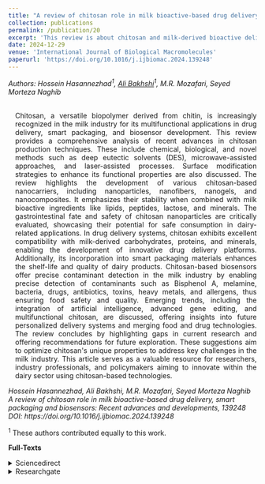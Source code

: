 ```yaml
---
title: "A review of chitosan role in milk bioactive-based drug delivery, smart packaging and biosensors: Recent advances and developments"
collection: publications
permalink: /publication/20
excerpt: 'This review is about chitosan and milk-derived bioactive delivery, milk packaging and milk biosensors.'
date: 2024-12-29
venue: 'International Journal of Biological Macromolecules'
paperurl: 'https://doi.org/10.1016/j.ijbiomac.2024.139248'
---
```

<address class="author">Authors: Hossein Hasannezhad<sup>1</sup>, <a rel="author" href="https://bakhshiali.github.io">Ali Bakhshi</a><sup>1</sup>, M.R. Mozafari, Seyed Morteza Naghib
</address><br>

<p align="justify" style="padding-left: 1em">
Chitosan, a versatile biopolymer derived from chitin, is increasingly recognized in the milk industry for its multifunctional 
  applications in drug delivery, smart packaging, and biosensor development. This review provides a comprehensive analysis of 
  recent advances in chitosan production techniques. These include chemical, biological, and novel methods such as deep eutectic 
  solvents (DES), microwave-assisted approaches, and laser-assisted processes. Surface modification strategies to enhance its 
  functional properties are also discussed. The review highlights the development of various chitosan-based nanocarriers, 
  including nanoparticles, nanofibers, nanogels, and nanocomposites. It emphasizes their stability when combined with milk 
  bioactive ingredients like lipids, peptides, lactose, and minerals. The gastrointestinal fate and safety of chitosan nanoparticles 
  are critically evaluated, showcasing their potential for safe consumption in dairy-related applications. In drug delivery systems, 
  chitosan exhibits excellent compatibility with milk-derived carbohydrates, proteins, and minerals, enabling the development of 
  innovative drug delivery platforms. Additionally, its incorporation into smart packaging materials enhances the shelf-life and 
  quality of dairy products. Chitosan-based biosensors offer precise contaminant detection in the milk industry by enabling precise 
  detection of contaminants such as Bisphenol A, melamine, bacteria, drugs, antibiotics, toxins, heavy metals, and allergens, thus 
  ensuring food safety and quality. Emerging trends, including the integration of artificial intelligence, advanced gene editing, 
  and multifunctional chitosan, are discussed, offering insights into future personalized delivery systems and merging food and 
  drug technologies. The review concludes by highlighting gaps in current research and offering recommendations for future exploration. 
  These suggestions aim to optimize chitosan's unique properties to address key challenges in the milk industry. This article serves as 
  a valuable resource for researchers, industry professionals, and policymakers aiming to innovate within the dairy sector using chitosan-based technologies.
</p>
<cite> Hossein Hasannezhad, Ali Bakhshi, M.R. Mozafari, Seyed Morteza Naghib 
A review of chitosan role in milk bioactive-based drug delivery, smart packaging and biosensors: Recent advances and developments, 139248
DOI: https://doi.org/10.1016/j.ijbiomac.2024.139248
</cite>

<sup>1</sup> These authors contributed equally to this work.

<b>Full-Texts</b>
<details>
<summary>Sciencedirect</summary>
  <a href="https://doi.org/10.1016/j.ijbiomac.2024.139248"> https://doi.org/10.1016/j.ijbiomac.2024.139248 </a>
</details>
<details>
<summary>Researchgate</summary>
  <a href="https://www.researchgate.net/publication/387510153_A_review_of_chitosan_role_in_milk_bioactive-based_drug_delivery_smart_packaging_and_biosensors_Recent_advances_and_developments"> https://www.researchgate.net/publication/387510153_A_review_of_chitosan_role_in_milk_bioactive-based_drug_delivery_smart_packaging_and_biosensors_Recent_advances_and_developments </a>
</details>
